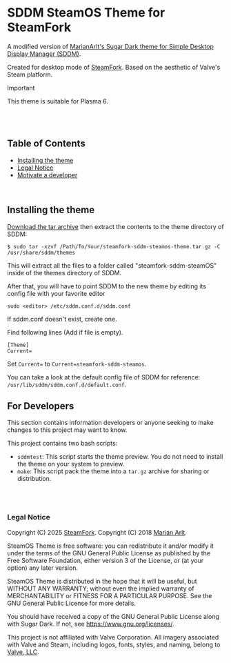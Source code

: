 
# SDDM SteamOS Theme for SteamFork
A modified version of [MarianArlt's Sugar Dark theme for Simple Desktop Display Manager (SDDM)](https://github.com/MarianArlt/sddm-sugar-dark). 

Created for desktop mode of [SteamFork](https://github.com/theVakhovskeIsTaken/steamfork). Based on the aesthetic of Valve's Steam platform.

> [!IMPORTANT]
> This theme is suitable for Plasma 6.

<br>
<br>

## Table of Contents
<!-- * [Dependencies](https://github.com/JiayuanWen/steamfork-sddm-steamos-theme#dependencies) -->
* [Installing the theme](https://github.com/JiayuanWen/steamfork-sddm-steamos-theme#installing-the-theme)
* [Legal Notice](https://github.com/JiayuanWen/steamfork-sddm-steamos-theme#legal-notice)
* [Motivate a developer](https://github.com/JiayuanWen/steamfork-sddm-steamos-theme#motivate-a-developer)
<br>

<!-- ## Dependencies

* [`sddm (Version >= 0.18.0)`](https://github.com/sddm/sddm)
* [`qt5 (Version >= 5.11.0)`](http://doc.qt.io/qt-5/index.html) 
* [`qt5-quickcontrols2 (Version >= 5.11.0)`](http://doc.qt.io/qt-5/qtquickcontrols2-index.html) 
* [`qt5-svg (Version >= 5.11.0)`](https://doc.qt.io/qt-5/qtsvg-index.html) -->

## Installing the theme

[Download the tar archive](https://github.com/JiayuanWen/steamfork-sddm-steamos-theme/releases) then extract the contents to the theme directory of SDDM:
```
$ sudo tar -xzvf /Path/To/Your/steamfork-sddm-steamos-theme.tar.gz -C /usr/share/sddm/themes
```
This will extract all the files to a folder called "steamfork-sddm-steamOS" inside of the themes directory of SDDM.  

After that, you will have to point SDDM to the new theme by editing its config file with your favorite editor
```
sudo <editor> /etc/sddm.conf.d/sddm.conf
```
If sddm.conf doesn't exist, create one.

Find following lines (Add if file is empty).
```
[Theme]
Current=
```
Set `Current=` to `Current=steamfork-sddm-steamos`.

You can take a look at the default config file of SDDM for reference: `/usr/lib/sddm/sddm.conf.d/default.conf`.  

<!--
### (Optional) Enable background changing

Background can be made to change after each boot with the backgroundChanger.sh script in the theme folder. To enable this feature, first make sure the script is executable.
```
$ sudo chmod +x /usr/share/sddm/themes/sugar-steamOS/backgroundChanger.sh
```
Now, edit the script with your favorite editor (vim/nano/kwrite/gedit/etc...)
```
$ sudo <editor> /usr/share/sddm/themes/sugar-steamOS/backgroundChanger.sh
```
Find the variable `ROOTPASSWORD` and set it to your sudo/root password. Save the file afterward.

Make backgroundChanger.sh autostart on boot or after login. Depending on your DE, you might have an app or feature that manages startup applications (Ex. KDE Plasma has Autostart, Cinnamon has Startup Application, XFCE has Session and Startup), add a new startup app with path to `usr/share/sddm/themes/sugar-steamOS/backgroundChanger.sh`. If you don't have such, you can follow [this tutorial](https://www.baeldung.com/linux/run-script-on-startup) on how to set up a startup script/application.
-->

## For Developers
This section contains information developers or anyone seeking to make changes to this project may want to know.

This project contains two bash scripts:
* `sddmtest`: This script starts the theme preview. You do not need to install the theme on your system to preview.
* `make`: This script pack the theme into a `tar.gz` archive for sharing or distribution.


<br>
<br>

### Legal Notice

Copyright (C) 2025 [SteamFork](https://github.com/SteamFork).
Copyright (C) 2018 [Marian Arlt](https://github.com/MarianArlt).  

SteamOS Theme is free software: you can redistribute it and/or modify it under the terms of the GNU General Public License as published by the Free Software Foundation, either version 3 of the License, or (at your option) any later version.  

SteamOS Theme is distributed in the hope that it will be useful, but WITHOUT ANY WARRANTY; without even the implied warranty of MERCHANTABILITY or FITNESS FOR A PARTICULAR PURPOSE. See the GNU General Public License for more details.  

You should have received a copy of the GNU General Public License along with Sugar Dark. If not, see <https://www.gnu.org/licenses/>.

This project is not affiliated with Valve Corporation. All imagery associated with Valve and Steam, including logos, fonts, styles, and naming, belong to [Valve, LLC](https://www.valvesoftware.com/en/). 

